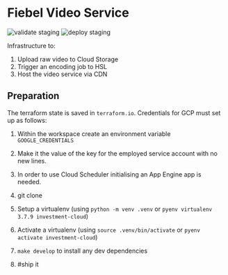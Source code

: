 # Fiebel Video Service
![validate staging](https://github.com/davidcava06/travelx-video-service/workflows/main-pr.yaml/badge.svg?branch=master)
![deploy staging](https://github.com/davidcava06/travelx-video-service/workflows/main-push.yaml/badge.svg?branch=master)


Infrastructure to:
1. Upload raw video to Cloud Storage
2. Trigger an encoding job to HSL
3. Host the video service via CDN

## Preparation
The terraform state is saved in `terraform.io`. Credentials for GCP must set up as follows:
1. Within the workspace create an environment variable `GOOGLE_CREDENTIALS`
2. Make it the value of the key for the employed service account with no new lines.
3. In order to use Cloud Scheduler initialising an App Engine app is needed.

4. git clone
5. Setup a virtualenv (using `python -m venv .venv` or `pyenv virtualenv 3.7.9 investment-cloud`)
6. Activate a virtualenv (using `source .venv/bin/activate` or `pyenv activate investment-cloud`)
7. `make develop` to install any dev dependencies
8. #ship it
